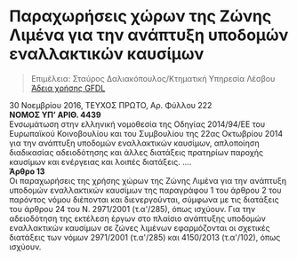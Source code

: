 # Παραχωρήσεις χώρων της Ζώνης Λιμένα για την ανάπτυξη υποδομών εναλλακτικών καυσίμων

>Επιμέλεια: Σταύρος Δαλιακόπουλος/Κτηματική Υπηρεσία Λέσβου  
[Άδεια χρήσης GFDL](<http://www.gnu.org/licenses/fdl.html>)

30 Νοεμβρίου 2016, ΤΕΥΧΟΣ ΠΡΩΤΟ, Αρ. Φύλλου 222  
**ΝΟΜΟΣ ΥΠ’ ΑΡΙΘ. 4439**  
Ενσωμάτωση στην ελληνική νομοθεσία της Οδηγίας 2014/94/ΕΕ του Ευρωπαϊκού Κοινοβουλίου και του Συμβουλίου της 22ας Οκτωβρίου 2014 για την ανάπτυξη υποδομών εναλλακτικών καυσίμων, απλοποίηση διαδικασίας αδειοδότησης και άλλες διατάξεις πρατηρίων παροχής καυσίμων και ενέργειας και λοιπές διατάξεις.
....  
**Άρθρο 13**  
Οι παραχωρήσεις της χρήσης χώρων της Ζώνης Λιμένα για την ανάπτυξη υποδομών εναλλακτικών καυσίμων της παραγράφου 1 του άρθρου 2 του παρόντος νόμου διέπονται και διενεργούνται, σύμφωνα με τις διατάξεις του άρθρου 24 του Ν. 2971/2001 (τ.α'/285), όπως ισχύουν. Για την αδειοδότηση της εκτέλεση έργων στο πλαίσιο ανάπτυξης υποδομών εναλλακτικών καυσίμων σε ζώνες λιμένων εφαρμόζονται οι σχετικές διατάξεις των νόμων 2971/2001 (τ.α'/285) και 4150/2013 (τ.α'/102), όπως ισχύουν.
